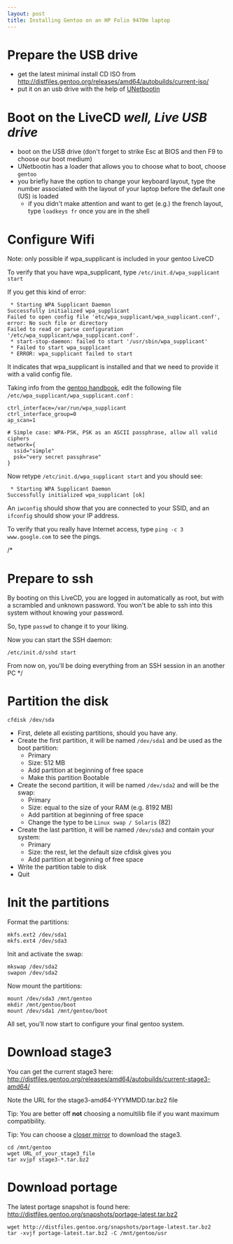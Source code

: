 ```yaml
---
layout: post
title: Installing Gentoo on an HP Folio 9470m laptop
---
```


# Prepare the USB drive

- get the latest minimal install CD ISO from http://distfiles.gentoo.org/releases/amd64/autobuilds/current-iso/
- put it on an usb drive with the help of [UNetbootin](http://unetbootin.sourceforge.net/)


# Boot on the LiveCD *well, Live USB drive*

- boot on the USB drive (don't forget to strike Esc at BIOS and then F9 to choose our boot medium)
- UNetbootin has a loader that allows you to choose what to boot, choose `gentoo`
- you briefly have the option to change your keyboard layout, type the number associated with the layout of your laptop before the default one (US) is loaded
	- if you didn't make attention and want to get (e.g.) the french layout, type `loadkeys fr` once you are in the shell


# Configure Wifi

Note: only possible if wpa_supplicant is included in your gentoo LiveCD

To verify that you have wpa_supplicant, type `/etc/init.d/wpa_supplicant start`

If you get this kind of error:

	 * Starting WPA Supplicant Daemon
	Successfully initialized wpa_supplicant
	Failed to open config file 'etc/wpa_supplicant/wpa_supplicant.conf', error: No such file or directory
	Failed to read or parse configuration '/etc/wpa_supplicant/wpa_supplicant.conf'.
	 * start-stop-daemon: failed to start '/usr/sbin/wpa_supplicant'
	 * Failed to start wpa_supplicant
	 * ERROR: wpa_supplicant failed to start

It indicates that wpa_supplicant is installed and that we need to provide it with a valid config file.

Taking info from the [gentoo handbook](http://www.gentoo.org/doc/en/handbook/handbook-x86.xml?part=4&chap=4), edit the following file `/etc/wpa_supplicant/wpa_supplicant.conf` :

	ctrl_interface=/var/run/wpa_supplicant
	ctrl_interface_group=0
	ap_scan=1

	# Simple case: WPA-PSK, PSK as an ASCII passphrase, allow all valid ciphers
	network={
	  ssid="simple"
	  psk="very secret passphrase"
	}

Now retype `/etc/init.d/wpa_supplicant start` and you should see:

	 * Starting WPA Supplicant Daemon
	Successfully initialized wpa_supplicant	[ok]

An `iwconfig` should show that you are connected to your SSID, and an `ifconfig` should show your IP address.

To verify that you really have Internet access, type `ping -c 3 www.google.com` to see the pings.

/*
# Prepare to ssh

By booting on this LiveCD, you are logged in automatically as root, but with a scrambled and unknown password. You won't be able to ssh into this system without knowing your password.

So, type `passwd` to change it to your liking.

Now you can start the SSH daemon:

	/etc/init.d/sshd start

From now on, you'll be doing everything from an SSH session in an another PC
*/

# Partition the disk

	cfdisk /dev/sda

- First, delete all existing partitions, should you have any.
- Create the first partition, it will be named `/dev/sda1` and be used as the boot partition:
	- Primary
	- Size: 512 MB
	- Add partition at beginning of free space
	- Make this partition Bootable
- Create the second partition, it will be named `/dev/sda2` and will be the swap:
	- Primary
	- Size: equal to the size of your RAM (e.g. 8192 MB)
	- Add partition at beginning of free space
	- Change the type to be `Linux swap / Solaris` (82)
- Create the last partition, it will be named `/dev/sda3` and contain your system:
	- Primary
	- Size: the rest, let the default size cfdisk gives you
	- Add partition at beginning of free space
- Write the partition table to disk
- Quit


# Init the partitions

Format the partitions:

	mkfs.ext2 /dev/sda1
	mkfs.ext4 /dev/sda3

Init and activate the swap:

	mkswap /dev/sda2
	swapon /dev/sda2

Now mount the partitions:

	mount /dev/sda3 /mnt/gentoo
	mkdir /mnt/gentoo/boot
	mount /dev/sda1 /mnt/gentoo/boot

All set, you'll now start to configure your final gentoo system.


# Download stage3

You can get the current stage3 here: http://distfiles.gentoo.org/releases/amd64/autobuilds/current-stage3-amd64/

Note the URL for the stage3-amd64-YYYMMDD.tar.bz2 file

Tip: You are better off **not** choosing a nomultilib file if you want maximum compatibility.

Tip: You can choose a [closer mirror](http://www.gentoo.org/main/en/mirrors2.xml) to download the stage3.

	cd /mnt/gentoo
	wget URL_of_your_stage3_file
	tar xvjpf stage3-*.tar.bz2

# Download portage

The latest portage snapshot is found here: http://distfiles.gentoo.org/snapshots/portage-latest.tar.bz2

	wget http://distfiles.gentoo.org/snapshots/portage-latest.tar.bz2
	tar -xvjf portage-latest.tar.bz2 -C /mnt/gentoo/usr

